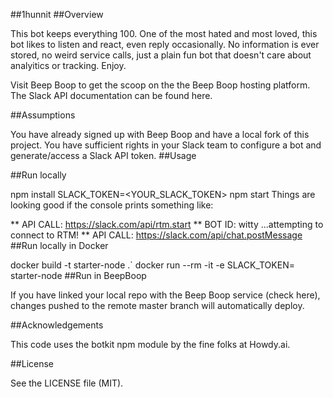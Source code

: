 ##1hunnit
##Overview

This bot keeps everything 100. One of the most hated and most loved, this bot likes to listen and react, even reply occasionally. No information is ever stored, no weird service calls, just a plain fun bot that doesn't care about analyitics or tracking. Enjoy.

Visit Beep Boop to get the scoop on the the Beep Boop hosting platform. The Slack API documentation can be found here.

##Assumptions

You have already signed up with Beep Boop and have a local fork of this project.
You have sufficient rights in your Slack team to configure a bot and generate/access a Slack API token.
##Usage

##Run locally

npm install
SLACK_TOKEN=<YOUR_SLACK_TOKEN> npm start
Things are looking good if the console prints something like:

** API CALL: https://slack.com/api/rtm.start
** BOT ID:  witty  ...attempting to connect to RTM!
** API CALL: https://slack.com/api/chat.postMessage
##Run locally in Docker

docker build -t starter-node .`
docker run --rm -it -e SLACK_TOKEN=<YOUR SLACK API TOKEN> starter-node
##Run in BeepBoop

If you have linked your local repo with the Beep Boop service (check here), changes pushed to the remote master branch will automatically deploy.

##Acknowledgements

This code uses the botkit npm module by the fine folks at Howdy.ai.

##License

See the LICENSE file (MIT).

